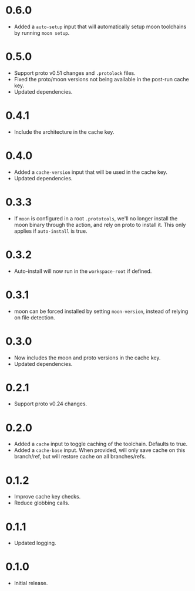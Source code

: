 # 0.6.0

- Added a `auto-setup` input that will automatically setup moon toolchains by running `moon setup`.

# 0.5.0

- Support proto v0.51 changes and `.protolock` files.
- Fixed the proto/moon versions not being available in the post-run cache key.
- Updated dependencies.

# 0.4.1

- Include the architecture in the cache key.

# 0.4.0

- Added a `cache-version` input that will be used in the cache key.
- Updated dependencies.

# 0.3.3

- If `moon` is configured in a root `.prototools`, we'll no longer install the moon binary through
  the action, and rely on proto to install it. This only applies if `auto-install` is true.

# 0.3.2

- Auto-install will now run in the `workspace-root` if defined.

# 0.3.1

- moon can be forced installed by setting `moon-version`, instead of relying on file detection.

# 0.3.0

- Now includes the moon and proto versions in the cache key.
- Updated dependencies.

# 0.2.1

- Support proto v0.24 changes.

# 0.2.0

- Added a `cache` input to toggle caching of the toolchain. Defaults to true.
- Added a `cache-base` input. When provided, will only save cache on this branch/ref, but will
  restore cache on all branches/refs.

# 0.1.2

- Improve cache key checks.
- Reduce globbing calls.

# 0.1.1

- Updated logging.

# 0.1.0

- Initial release.
